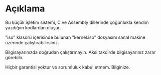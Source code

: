 # Açıklama

Bu küçük işletim sistemi, C ve Assembly dillerinde çoğunlukla kendim yazdığım kodlardan oluşur.

"iso" klasörü içerisinde bulunan "kernel.iso" dosyasını sanal makine üzerinde çalıştırabilirsiniz.

Bilgisayarınızda doğrudan çalıştırmayın. Aksi takdirde bilgisayarınız zarar görebilir.

Hiçbir garantisi yoktur ve sorumluluk kabul etmem.
Bilginize.
